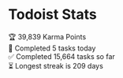 
# Todoist Stats

<!-- TODO-IST:START -->
🏆  39,839 Karma Points           
🌸  Completed 5 tasks today           
✅  Completed 15,664 tasks so far           
⏳  Longest streak is 209 days
<!-- TODO-IST:END -->
